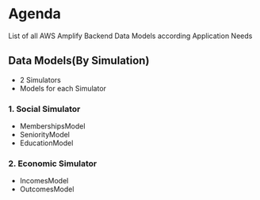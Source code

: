 # Agenda

<!--
NOTE: GraphQL Functionality
Queries: To get data
Mutations: To change data
-->

List of all AWS Amplify Backend Data Models according Application Needs

## Data Models(By Simulation)

- 2 Simulators
- Models for each Simulator

### 1. Social Simulator

- MembershipsModel
- SeniorityModel
- EducationModel
<!--
סימולטור מבנה: משפחה/ילדים/חבר/חברה
מודל חברות -
מודל ותק -
מודל חינוך -
- -->
### 2. Economic Simulator

- IncomesModel
- OutcomesModel
<!--
סימולטור התפרנסות
מודל הכנסות (כיום מול עתיד) -
מודל הוצאות(כיום מול עתיד) -
- -->
